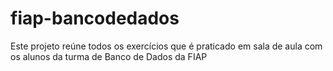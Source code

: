 # fiap-bancodedados
Este projeto reúne todos os exercícios que é praticado em sala de aula com os alunos da turma de Banco de Dados da FIAP
